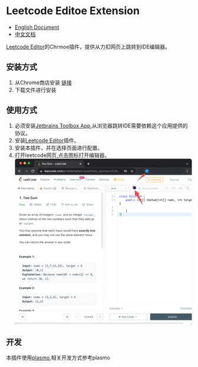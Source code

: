# Leetcode Editoe Extension

- [English Document](README.md)
- [中文文档](#安装方式)

[Leetcode Editor](https://github.com/shuzijun/leetcode-editor)的Chrmoe插件，提供从力扣网页上跳转到IDE编辑器。

## 安装方式

1. 从Chrome商店安装 [链接](https://chrome.google.com/webstore/detail/leetcode-editor-extension/kikcppmgphhkffcdhldclbidggbieegc)
2. 下载文件进行安装

## 使用方式

1. 必须安装[Jetbrains Toolbox App](https://www.jetbrains.com/toolbox-app/),从浏览器跳转IDE需要依赖这个应用提供的协议。
2. 安装[Leetcode Editor](https://github.com/shuzijun/leetcode-editor)插件。
3. 安装本插件，并在选择页面进行配置。
4. 打开leetcode网页,点击图标打开编辑器。
   ![page](doc/page.png)

## 开发

本插件使用[plasmo](https://github.com/PlasmoHQ/plasmo),相关开发方式参考plasmo
